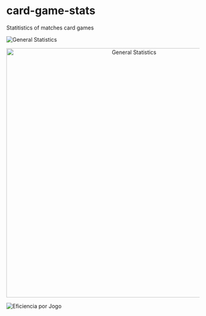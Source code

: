 # card-game-stats
Statitistics of matches card games

![General Statistics](https://github.com/mhacarthur/card-game-stats/tree/main/fig/general_statistics.png?raw=true)

<p align="center">
  <img src="./fig/general_statistics" alt="General Statistics" width="650">
</p>

![Eficiencia por Jogo](https://github.com/mhacarthur/card-game-stats/tree/main/fig/eficiencia_por_jogo.png?raw=true)

